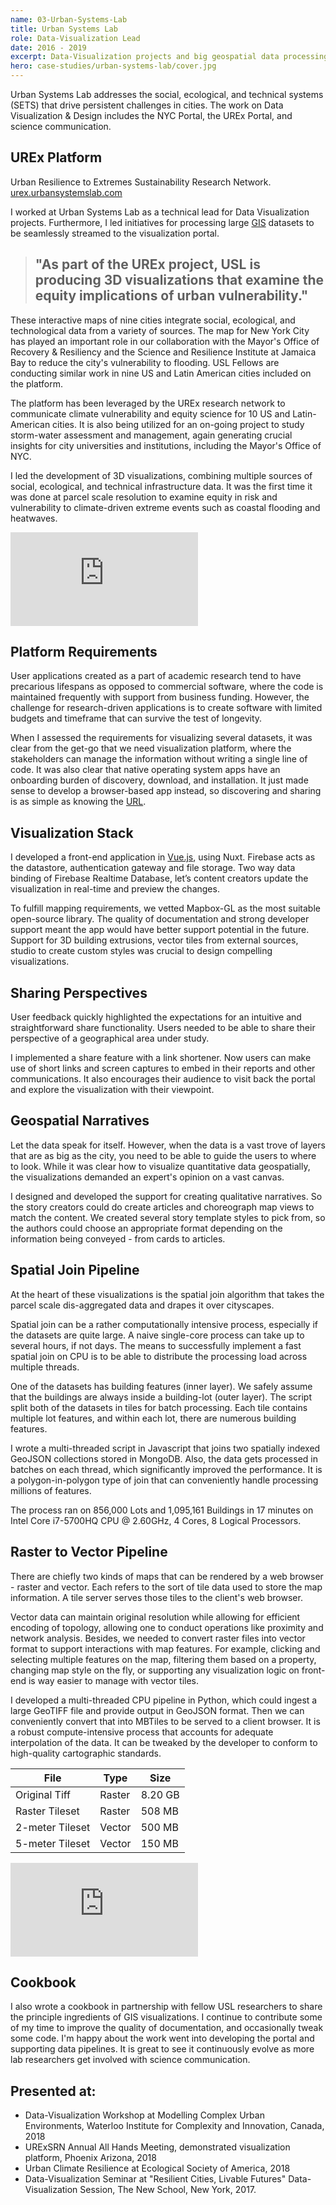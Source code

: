 ```yaml
---
name: 03-Urban-Systems-Lab
title: Urban Systems Lab
role: Data-Visualization Lead
date: 2016 - 2019
excerpt: Data-Visualization projects and big geospatial data processing pipelines.
hero: case-studies/urban-systems-lab/cover.jpg
---
```


Urban Systems Lab addresses the social, ecological, and technical systems (SETS) that drive persistent challenges in cities. The work on Data Visualization & Design includes the NYC Portal, the UREx Portal, and science communication.

## UREx Platform
Urban Resilience to Extremes Sustainability Research Network.
[urex.urbansystemslab.com](http://urex.urbansystemslab.com)

I worked at Urban Systems Lab as a technical lead for Data Visualization projects. Furthermore, I led initiatives for processing large [GIS](https://www.esri.com/en-us/what-is-gis/overview) datasets to be seamlessly streamed to the visualization portal.

> ## "As part of the UREx project, USL is producing 3D visualizations that examine the equity implications of urban vulnerability."

These interactive maps of nine cities integrate social, ecological, and technological data from a variety of sources. The map for New York City has played an important role in our collaboration with the Mayor's Office of Recovery & Resiliency and the Science and Resilience Institute at Jamaica Bay to reduce the city's vulnerability to flooding. USL Fellows are conducting similar work in nine US and Latin American cities included on the platform.

<image-responsive imageURL='case-studies/urban-systems-lab/img-1.png' class='pad-v'/>

The platform has been leveraged by the UREx research network to communicate climate vulnerability and equity science for 10 US and Latin-American cities. It is also being utilized for an on-going project to study storm-water assessment and management, again generating crucial insights for city universities and institutions, including the Mayor's Office of NYC.

I led the development of 3D visualizations, combining multiple sources of social, ecological, and technical infrastructure data. It was the first time it was done at parcel scale resolution to examine equity in risk and vulnerability to climate-driven extreme events such as coastal flooding and heatwaves.

<div class='embed-container pad-v'><iframe src='https://player.vimeo.com/video/394526665' frameborder='0' webkitAllowFullScreen mozallowfullscreen allowFullScreen></iframe></div>

## Platform Requirements
User applications created as a part of academic research tend to have precarious lifespans as opposed to commercial software, where the code is maintained frequently with support from business funding. However, the challenge for research-driven applications is to create software with limited budgets and timeframe that can survive the test of longevity.

When I assessed the requirements for visualizing several datasets, it was clear from the get-go that we need visualization platform, where the stakeholders can manage the information without writing a single line of code. It was also clear that native operating system apps have an onboarding burden of discovery, download, and installation. It just made sense to develop a browser-based app instead, so discovering and sharing is as simple as knowing the [URL](http://urex.urbansystemslab.com).


## Visualization Stack
I developed a front-end application in [Vue.js](https://vuejs.org/), using Nuxt. Firebase acts as the datastore, authentication gateway and file storage. Two way data binding of Firebase Realtime Database, let’s content creators update the visualization in real-time and preview the changes.

To fulfill mapping requirements, we vetted Mapbox-GL as the most suitable open-source library. The quality of documentation and strong developer support meant the app would have better support potential in the future. Support for 3D building extrusions, vector tiles from external sources, studio to create custom styles was crucial to design compelling visualizations.

<image-responsive imageURL='case-studies/urban-systems-lab/img-2.jpg' class='pad-v'/>

## Sharing Perspectives
User feedback quickly highlighted the expectations for an intuitive and straightforward share functionality. Users needed to be able to share their perspective of a geographical area under study. 

I implemented a share feature with a link shortener. Now users can make use of short links and screen captures to embed in their reports and other communications. It also encourages their audience to visit back the portal and explore the visualization with their viewpoint.

<image-responsive imageURL='case-studies/urban-systems-lab/share.png' class='pad-v'/>

## Geospatial Narratives
Let the data speak for itself. However, when the data is a vast trove of layers that are as big as the city, you need to be able to guide the users to where to look. While it was clear how to visualize quantitative data geospatially, the visualizations demanded an expert's opinion on a vast canvas. 

I designed and developed the support for creating qualitative narratives. So the story creators could do create articles and choreograph map views to match the content. We created several story template styles to pick from, so the authors could choose an appropriate format depending on the information being conveyed - from cards to articles.

<image-responsive imageURL='case-studies/urban-systems-lab/story-layouts.jpg' class='pad-v'/>

## Spatial Join Pipeline
At the heart of these visualizations is the spatial join algorithm that takes the parcel scale dis-aggregated data and drapes it over cityscapes. 

Spatial join can be a rather computationally intensive process, especially if the datasets are quite large. A naive single-core process can take up to several hours, if not days. The means to successfully implement a fast spatial join on CPU is to be able to distribute the processing load across multiple threads.

<image-responsive imageURL='case-studies/urban-systems-lab/spatial-join-2.jpg' class='pad-v'/>

One of the datasets has building features (inner layer). We safely assume that the buildings are always inside a building-lot (outer layer). The script split both of the datasets in tiles for batch processing. Each tile contains multiple lot features, and within each lot, there are numerous building features.

I wrote a multi-threaded script in Javascript that joins two spatially indexed GeoJSON collections stored in MongoDB. Also, the data gets processed in batches on each thread, which significantly improved the performance. It is a polygon-in-polygon type of join that can conveniently handle processing millions of features.

The process ran on 856,000 Lots and 1,095,161 Buildings in 17 minutes on Intel Core i7-5700HQ CPU @ 2.60GHz, 4 Cores, 8 Logical Processors.

## Raster to Vector Pipeline
There are chiefly two kinds of maps that can be rendered by a web browser - raster and vector. Each refers to the sort of tile data used to store the map information. A tile server serves those tiles to the client's web browser. 

Vector data can maintain original resolution while allowing for efficient encoding of topology, allowing one to conduct operations like proximity and network analysis. Besides, we needed to convert raster files into vector format to support interactions with map features. For example, clicking and selecting multiple features on the map, filtering them based on a property, changing map style on the fly, or supporting any visualization logic on front-end is way easier to manage with vector tiles.

<image-responsive imageURL='case-studies/urban-systems-lab/img-3.jpg' class='pad-v'/>

I developed a multi-threaded CPU pipeline in Python, which could ingest a large GeoTIFF file and provide output in GeoJSON format. Then we can conveniently convert that into MBTiles to be served to a client browser. It is a robust compute-intensive process that accounts for adequate interpolation of the data. It can be tweaked by the developer to conform to high-quality cartographic standards. 


| File            | Type   | Size    |
|-----------------|--------|---------|
| Original Tiff   | Raster | 8.20 GB |
| Raster Tileset  | Raster | 508 MB  |
| 2-meter Tileset | Vector | 500 MB  |
| 5-meter Tileset | Vector | 150 MB  |
 
<div class='embed-container pad-v'><iframe src='https://player.vimeo.com/video/404058830' frameborder='0' webkitAllowFullScreen mozallowfullscreen allowFullScreen></iframe></div>

## Cookbook
I also wrote a cookbook in partnership with fellow USL researchers to share the principle ingredients of GIS visualizations. I continue to contribute some of my time to improve the quality of documentation, and occasionally tweak some code. I'm happy about the work went into developing the portal and supporting data pipelines. It is great to see it continuously evolve as more lab researchers get involved with science communication.

<image-responsive imageURL='case-studies/urban-systems-lab/cookbook.jpg' class='pad-v'/>

## Presented at:
- Data-Visualization Workshop at Modelling Complex Urban Environments, Waterloo Institute for Complexity and Innovation, Canada, 2018
- URExSRN Annual All Hands Meeting, demonstrated visualization platform, Phoenix Arizona, 2018
- Urban Climate Resilience at Ecological Society of America, 2018
- Data-Visualization Seminar at "Resilient Cities, Livable Futures" Data-Visualization Session, The New School, New York, 2017.
